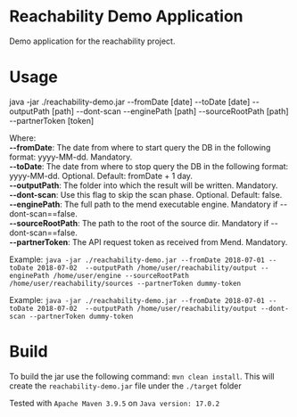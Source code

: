 # Reachability Demo Application
Demo application for the reachability project.  


# Usage
java -jar ./reachability-demo.jar --fromDate [date] --toDate [date] --outputPath [path] --dont-scan --enginePath [path] --sourceRootPath [path] --partnerToken [token]  

Where:  
**--fromDate**: The date from where to start query the DB in the following format: yyyy-MM-dd. Mandatory.  
**--toDate**: The date from where to stop query the DB in the following format: yyyy-MM-dd. Optional. Default: fromDate + 1 day.  
**--outputPath**: The folder into which the result will be written. Mandatory.  
**--dont-scan**: Use this flag to skip the scan phase. Optional. Default: false.  
**--enginePath**: The full path to the mend executable engine. Mandatory if --dont-scan==false.  
**--sourceRootPath**: The path to the root of the source dir. Mandatory if --dont-scan==false.  
**--partnerToken**: The API request token as received from Mend. Mandatory.  

Example: `java -jar ./reachability-demo.jar --fromDate 2018-07-01 --toDate 2018-07-02  --outputPath /home/user/reachability/output --enginePath /home/user/engine --sourceRootPath /home/user/reachability/sources --partnerToken dummy-token`  

Example: `java -jar ./reachability-demo.jar --fromDate 2018-07-01 --toDate 2018-07-02  --outputPath /home/user/reachability/output --dont-scan --partnerToken dummy-token`

# Build
To build the jar use the following command:
`mvn clean install`. This will create the `reachability-demo.jar` file under the `./target` folder  

Tested with `Apache Maven 3.9.5` on `Java version: 17.0.2`